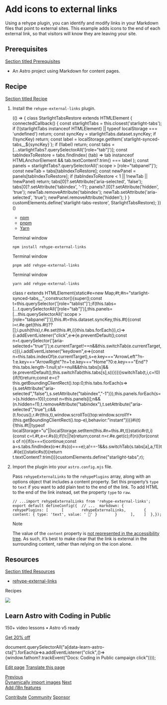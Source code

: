 Add icons to external links
===========================

Using a rehype plugin, you can identify and modify links in your Markdown files that point to external sites. This example adds icons to the end of each external link, so that visitors will know they are leaving your site.

Prerequisites
-------------

[Section titled Prerequisites](#prerequisites)

*   An Astro project using Markdown for content pages.

Recipe
------

[Section titled Recipe](#recipe)

1.  Install the `rehype-external-links` plugin.
    
    (() => { class StarlightTabsRestore extends HTMLElement { connectedCallback() { const starlightTabs = this.closest('starlight-tabs'); if (!(starlightTabs instanceof HTMLElement) || typeof localStorage === 'undefined') return; const syncKey = starlightTabs.dataset.syncKey; if (!syncKey) return; const label = localStorage.getItem(\`starlight-synced-tabs\_\_${syncKey}\`); if (!label) return; const tabs = \[...starlightTabs?.querySelectorAll('\[role="tab"\]')\]; const tabIndexToRestore = tabs.findIndex( (tab) => tab instanceof HTMLAnchorElement && tab.textContent?.trim() === label ); const panels = starlightTabs?.querySelectorAll(':scope > \[role="tabpanel"\]'); const newTab = tabs\[tabIndexToRestore\]; const newPanel = panels\[tabIndexToRestore\]; if (tabIndexToRestore < 1 || !newTab || !newPanel) return; tabs\[0\]?.setAttribute('aria-selected', 'false'); tabs\[0\]?.setAttribute('tabindex', '-1'); panels?.\[0\]?.setAttribute('hidden', 'true'); newTab.removeAttribute('tabindex'); newTab.setAttribute('aria-selected', 'true'); newPanel.removeAttribute('hidden'); } } customElements.define('starlight-tabs-restore', StarlightTabsRestore); })()
    
    *   [npm](#tab-panel-1774)
    *   [pnpm](#tab-panel-1775)
    *   [Yarn](#tab-panel-1776)
    
    Terminal window
    
        npm install rehype-external-links
    
    Terminal window
    
        pnpm add rehype-external-links
    
    Terminal window
    
        yarn add rehype-external-links
    
    class r extends HTMLElement{static#e=new Map;#t;#n="starlight-synced-tabs\_\_";constructor(){super();const t=this.querySelector('\[role="tablist"\]');if(this.tabs=\[...t.querySelectorAll('\[role="tab"\]')\],this.panels=\[...this.querySelectorAll(':scope > \[role="tabpanel"\]')\],this.#t=this.dataset.syncKey,this.#t){const i=r.#e.get(this.#t)??\[\];i.push(this),r.#e.set(this.#t,i)}this.tabs.forEach((i,c)=>{i.addEventListener("click",e=>{e.preventDefault();const n=t.querySelector('\[aria-selected="true"\]');e.currentTarget!==n&&this.switchTab(e.currentTarget,c)}),i.addEventListener("keydown",e=>{const n=this.tabs.indexOf(e.currentTarget),s=e.key==="ArrowLeft"?n-1:e.key==="ArrowRight"?n+1:e.key==="Home"?0:e.key==="End"?this.tabs.length-1:null;s!==null&&this.tabs\[s\]&&(e.preventDefault(),this.switchTab(this.tabs\[s\],s))})})}switchTab(t,i,c=!0){if(!t)return;const e=c?this.getBoundingClientRect().top:0;this.tabs.forEach(s=>{s.setAttribute("aria-selected","false"),s.setAttribute("tabindex","-1")}),this.panels.forEach(s=>{s.hidden=!0});const n=this.panels\[i\];n&&(n.hidden=!1),t.removeAttribute("tabindex"),t.setAttribute("aria-selected","true"),c&&(t.focus(),r.#r(this,t),window.scrollTo({top:window.scrollY+(this.getBoundingClientRect().top-e),behavior:"instant"}))}#i(t){!this.#t||typeof localStorage>"u"||localStorage.setItem(this.#n+this.#t,t)}static#r(t,i){const c=t.#t,e=r.#s(i);if(!c||!e)return;const n=r.#e.get(c);if(n){for(const s of n){if(s===t)continue;const a=s.tabs.findIndex(o=>r.#s(o)===e);a!==-1&&s.switchTab(s.tabs\[a\],a,!1)}t.#i(e)}}static#s(t){return t.textContent?.trim()}}customElements.define("starlight-tabs",r);
2.  Import the plugin into your `astro.config.mjs` file.
    
    Pass `rehypeExternalLinks` to the `rehypePlugins` array, along with an options object that includes a content property. Set this property’s `type` to `text` if you want to add plain text to the end of the link. To add HTML to the end of the link instead, set the property `type` to `raw`.
    
        // ...import rehypeExternalLinks from 'rehype-external-links';
        export default defineConfig({  // ...  markdown: {    rehypePlugins: [      [        rehypeExternalLinks,        {          content: { type: 'text', value: ' 🔗' }        }      ],    ]  },});
    
    Note
    
    The value of the `content` property is [not represented in the accessibility tree](https://developer.mozilla.org/en-US/docs/Web/CSS/content#accessibility_concerns). As such, it’s best to make clear that the link is external in the surrounding content, rather than relying on the icon alone.
    

Resources
---------

[Section titled Resources](#resources)

*   [rehype-external-links](https://www.npmjs.com/package/rehype-external-links)

Recipes

![](/_astro/CodingInPublic.DpaYu7Qd_5sx41.webp)

Learn Astro with **Coding in Public**
-------------------------------------

150+ video lessons • Astro v5 ready

[Get 20% off](https://learnastro.dev?code=ASTRO_PROMO)

document.querySelectorAll("a\[data-learn-astro-cta\]").forEach(a=>a.addEventListener("click",()=>{window.fathom?.trackEvent("Docs: Coding in Public campaign click")}));

[Edit page](https://github.com/withastro/docs/edit/main/src/content/docs/en/recipes/external-links.mdx) [Translate this page](https://contribute.docs.astro.build/guides/i18n/)

[Previous  
Dynamically import images](/en/recipes/dynamically-importing-images/) [Next  
Add i18n features](/en/recipes/i18n/)

[Contribute](/en/contribute/) [Community](https://astro.build/chat) [Sponsor](https://opencollective.com/astrodotbuild)
